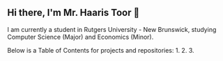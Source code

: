 ## Hi there, I'm Mr. Haaris Toor 👋

I am currently a student in Rutgers University - New Brunswick, studying Computer Science (Major) and Economics (Minor).

Below is a Table of Contents for projects and repositories:
1.
2.
3.
<!--
**htoor01/htoor01** is a ✨ _special_ ✨ repository because its `README.md` (this file) appears on your GitHub profile.

Here are some ideas to get you started:

- 🔭 I’m currently working on ...
- 🌱 I’m currently learning ...
- 👯 I’m looking to collaborate on ...
- 🤔 I’m looking for help with ...
- 💬 Ask me about ...
- 📫 How to reach me: ...
- 😄 Pronouns: ...
- ⚡ Fun fact: ...
-->
